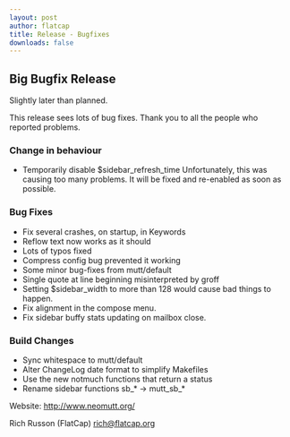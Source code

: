 ```yaml
---
layout: post
author: flatcap
title: Release - Bugfixes
downloads: false
---
```


## Big Bugfix Release

Slightly later than planned.

This release sees lots of bug fixes.
Thank you to all the people who reported problems.

### Change in behaviour

  - Temporarily disable $sidebar_refresh_time
    Unfortunately, this was causing too many problems.
    It will be fixed and re-enabled as soon as possible.

### Bug Fixes

  - Fix several crashes, on startup, in Keywords
  - Reflow text now works as it should
  - Lots of typos fixed
  - Compress config bug prevented it working
  - Some minor bug-fixes from mutt/default
  - Single quote at line beginning misinterpreted by groff
  - Setting $sidebar_width to more than 128 would cause bad things to happen.
  - Fix alignment in the compose menu.
  - Fix sidebar buffy stats updating on mailbox close.

### Build Changes

  - Sync whitespace to mutt/default
  - Alter ChangeLog date format to simplify Makefiles
  - Use the new notmuch functions that return a status
  - Rename sidebar functions sb_* -> mutt_sb_*

Website: http://www.neomutt.org/

Rich Russon (FlatCap)
rich@flatcap.org

